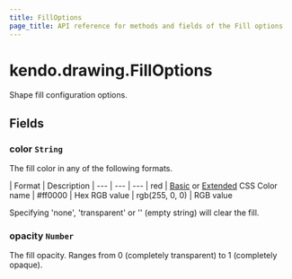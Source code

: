 ```yaml
---
title: FillOptions
page_title: API reference for methods and fields of the Fill options
---
```


# kendo.drawing.FillOptions
Shape fill configuration options.

## Fields

### color `String`
The fill color in any of the following formats.

| Format         | Description
| ---            | --- | ---
| red            | [Basic](http://www.w3.org/TR/css3-color/#html4) or [Extended](http://www.w3.org/TR/css3-color/#svg-color) CSS Color name
| #ff0000        | Hex RGB value
| rgb(255, 0, 0) | RGB value

Specifying 'none', 'transparent' or '' (empty string) will clear the fill.

### opacity `Number`
The fill opacity. Ranges from 0 (completely transparent) to 1 (completely opaque).

